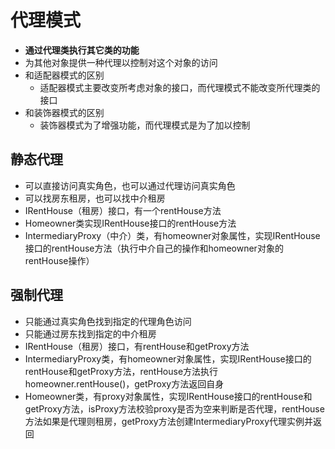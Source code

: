 # 代理模式

* **通过代理类执行其它类的功能**
* 为其他对象提供一种代理以控制对这个对象的访问
* 和适配器模式的区别
  * 适配器模式主要改变所考虑对象的接口，而代理模式不能改变所代理类的接口
* 和装饰器模式的区别
  * 装饰器模式为了增强功能，而代理模式是为了加以控制

## 静态代理

* 可以直接访问真实角色，也可以通过代理访问真实角色
* 可以找房东租房，也可以找中介租房
* IRentHouse（租房）接口，有一个rentHouse方法
* Homeowner类实现IRentHouse接口的rentHouse方法
* IntermediaryProxy（中介）类，有homeowner对象属性，实现IRentHouse接口的rentHouse方法（执行中介自己的操作和homeowner对象的rentHouse操作）

## 强制代理

* 只能通过真实角色找到指定的代理角色访问
* 只能通过房东找到指定的中介租房
* IRentHouse（租房）接口，有rentHouse和getProxy方法
* IntermediaryProxy类，有homeowner对象属性，实现IRentHouse接口的rentHouse和getProxy方法，rentHouse方法执行homeowner.rentHouse()，getProxy方法返回自身
* Homeowner类，有proxy对象属性，实现IRentHouse接口的rentHouse和getProxy方法，isProxy方法校验proxy是否为空来判断是否代理，rentHouse方法如果是代理则租房，getProxy方法创建IntermediaryProxy代理实例并返回
